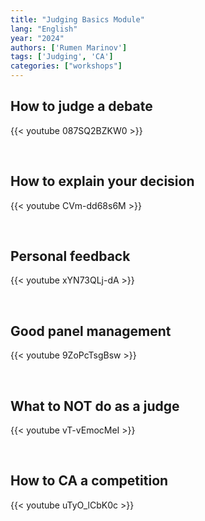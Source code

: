 ```yaml
---
title: "Judging Basics Module"
lang: "English"
year: "2024"
authors: ['Rumen Marinov']
tags: ['Judging', 'CA']
categories: ["workshops"]
---
```


## How to judge a debate

{{< youtube 087SQ2BZKW0 >}}

<br>

## How to explain your decision

{{< youtube CVm-dd68s6M >}}

<br>

## Personal feedback

{{< youtube xYN73QLj-dA >}}

<br>

## Good panel management

{{< youtube 9ZoPcTsgBsw >}}

<br>

## What to NOT do as a judge

{{< youtube vT-vEmocMeI >}}

<br>

## How to CA a competition

{{< youtube uTyO_lCbK0c >}}
